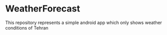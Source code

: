 # WeatherForecast
This repository represents a simple android app which only shows weather conditions of Tehran 
